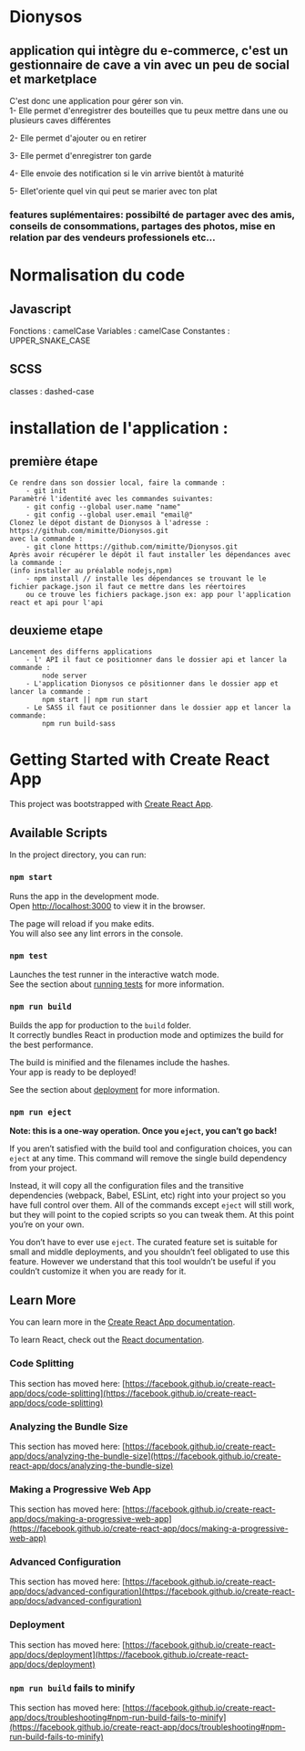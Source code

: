 # Dionysos
##  application qui intègre du e-commerce, c'est un gestionnaire de cave a vin avec un peu de social et marketplace
C'est donc une application pour gérer son vin.  
1- Elle permet d'enregistrer des bouteilles que tu peux mettre dans une ou plusieurs caves différentes

2- Elle permet d'ajouter ou en retirer

3- Elle permet d'enregistrer ton garde
 
4- Elle envoie des notification si le vin arrive bientôt à maturité
 
5- Ellet'oriente quel vin qui peut se marier avec ton plat 
 
### features suplémentaires: possibilté de partager avec des amis, conseils de consommations, partages des photos, mise en relation par des vendeurs professionels etc...

# Normalisation du code

## Javascript

Fonctions : camelCase
Variables : camelCase
Constantes : UPPER_SNAKE_CASE

## SCSS

classes : dashed-case


# installation de l'application :

## première étape
    Ce rendre dans son dossier local, faire la commande :
        - git init
    Paramètré l'identité avec les commandes suivantes:
        - git config --global user.name "name"
        - git config --global user.email "email@"
    Clonez le dépot distant de Dionysos à l'adresse : https://github.com/mimitte/Dionysos.git
    avec la commande :
        - git clone htttps://github.com/mimitte/Dionysos.git
    Après avoir récupérer le dépôt il faut installer les dépendances avec la commande :
    (info installer au préalable nodejs,npm)
        - npm install // installe les dépendances se trouvant le le fichier package.json il faut ce mettre dans les réertoires 
        ou ce trouve les fichiers package.json ex: app pour l'application react et api pour l'api 


## deuxieme etape 
    Lancement des differns applications 
        - l' API il faut ce positionner dans le dossier api et lancer la commande :
            node server
        - L'application Dionysos ce pôsitionner dans le dossier app et lancer la commande :
            npm start || npm run start
        - Le SASS il faut ce positionner dans le dossier app et lancer la commande:
            npm run build-sass
        

# Getting Started with Create React App

This project was bootstrapped with [Create React App](https://github.com/facebook/create-react-app).

## Available Scripts

In the project directory, you can run:

### `npm start`

Runs the app in the development mode.\
Open [http://localhost:3000](http://localhost:3000) to view it in the browser.

The page will reload if you make edits.\
You will also see any lint errors in the console.

### `npm test`

Launches the test runner in the interactive watch mode.\
See the section about [running tests](https://facebook.github.io/create-react-app/docs/running-tests) for more information.

### `npm run build`

Builds the app for production to the `build` folder.\
It correctly bundles React in production mode and optimizes the build for the best performance.

The build is minified and the filenames include the hashes.\
Your app is ready to be deployed!

See the section about [deployment](https://facebook.github.io/create-react-app/docs/deployment) for more information.

### `npm run eject`

**Note: this is a one-way operation. Once you `eject`, you can’t go back!**

If you aren’t satisfied with the build tool and configuration choices, you can `eject` at any time. This command will remove the single build dependency from your project.

Instead, it will copy all the configuration files and the transitive dependencies (webpack, Babel, ESLint, etc) right into your project so you have full control over them. All of the commands except `eject` will still work, but they will point to the copied scripts so you can tweak them. At this point you’re on your own.

You don’t have to ever use `eject`. The curated feature set is suitable for small and middle deployments, and you shouldn’t feel obligated to use this feature. However we understand that this tool wouldn’t be useful if you couldn’t customize it when you are ready for it.

## Learn More

You can learn more in the [Create React App documentation](https://facebook.github.io/create-react-app/docs/getting-started).

To learn React, check out the [React documentation](https://reactjs.org/).

### Code Splitting

This section has moved here: [https://facebook.github.io/create-react-app/docs/code-splitting](https://facebook.github.io/create-react-app/docs/code-splitting)

### Analyzing the Bundle Size

This section has moved here: [https://facebook.github.io/create-react-app/docs/analyzing-the-bundle-size](https://facebook.github.io/create-react-app/docs/analyzing-the-bundle-size)

### Making a Progressive Web App

This section has moved here: [https://facebook.github.io/create-react-app/docs/making-a-progressive-web-app](https://facebook.github.io/create-react-app/docs/making-a-progressive-web-app)

### Advanced Configuration

This section has moved here: [https://facebook.github.io/create-react-app/docs/advanced-configuration](https://facebook.github.io/create-react-app/docs/advanced-configuration)

### Deployment

This section has moved here: [https://facebook.github.io/create-react-app/docs/deployment](https://facebook.github.io/create-react-app/docs/deployment)

### `npm run build` fails to minify

This section has moved here: [https://facebook.github.io/create-react-app/docs/troubleshooting#npm-run-build-fails-to-minify](https://facebook.github.io/create-react-app/docs/troubleshooting#npm-run-build-fails-to-minify)